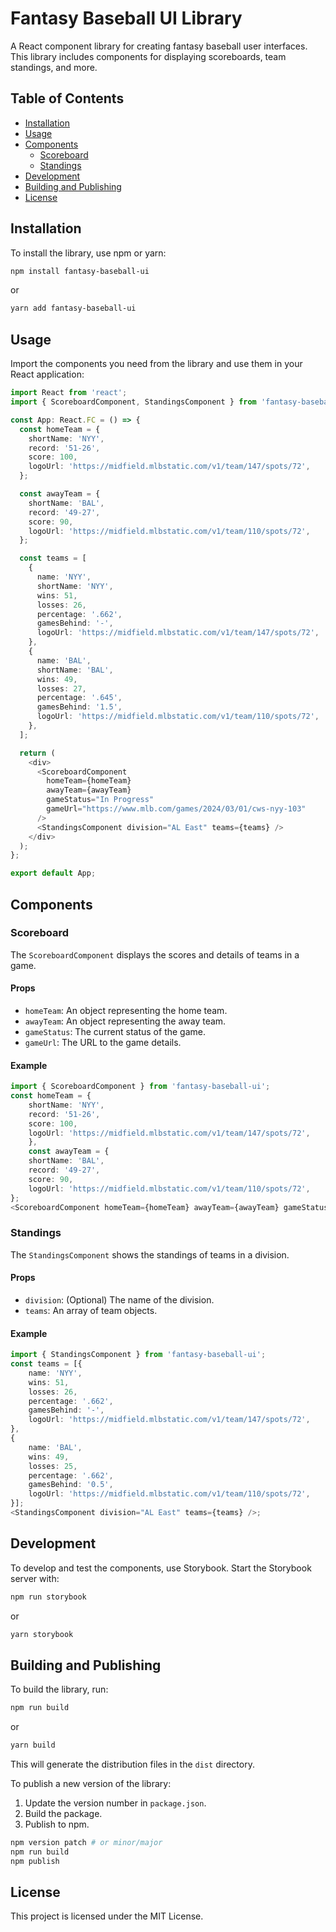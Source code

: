 # Fantasy Baseball UI Library

A React component library for creating fantasy baseball user interfaces. This library includes components for displaying scoreboards, team standings, and more.

## Table of Contents

- [Installation](#installation)
- [Usage](#usage)
- [Components](#components)
  - [Scoreboard](#scoreboard)
  - [Standings](#standings)
- [Development](#development)
- [Building and Publishing](#building-and-publishing)
- [License](#license)

## Installation

To install the library, use npm or yarn:
```bash
npm install fantasy-baseball-ui
```
or
```bash
yarn add fantasy-baseball-ui
```

## Usage

Import the components you need from the library and use them in your React application:

```typescript
import React from 'react';
import { ScoreboardComponent, StandingsComponent } from 'fantasy-baseball-ui';

const App: React.FC = () => {
  const homeTeam = {
    shortName: 'NYY',
    record: '51-26',
    score: 100,
    logoUrl: 'https://midfield.mlbstatic.com/v1/team/147/spots/72',
  };

  const awayTeam = {
    shortName: 'BAL',
    record: '49-27',
    score: 90,
    logoUrl: 'https://midfield.mlbstatic.com/v1/team/110/spots/72',
  };

  const teams = [
    {
      name: 'NYY',
      shortName: 'NYY',
      wins: 51,
      losses: 26,
      percentage: '.662',
      gamesBehind: '-',
      logoUrl: 'https://midfield.mlbstatic.com/v1/team/147/spots/72',
    },
    {
      name: 'BAL',
      shortName: 'BAL',
      wins: 49,
      losses: 27,
      percentage: '.645',
      gamesBehind: '1.5',
      logoUrl: 'https://midfield.mlbstatic.com/v1/team/110/spots/72',
    },
  ];

  return (
    <div>
      <ScoreboardComponent
        homeTeam={homeTeam}
        awayTeam={awayTeam}
        gameStatus="In Progress"
        gameUrl="https://www.mlb.com/games/2024/03/01/cws-nyy-103"
      />
      <StandingsComponent division="AL East" teams={teams} />
    </div>
  );
};

export default App;
```

## Components

### Scoreboard

The `ScoreboardComponent` displays the scores and details of teams in a game.

#### Props

- `homeTeam`: An object representing the home team.
- `awayTeam`: An object representing the away team.
- `gameStatus`: The current status of the game.
- `gameUrl`: The URL to the game details.

#### Example

```typescript
import { ScoreboardComponent } from 'fantasy-baseball-ui';
const homeTeam = {
    shortName: 'NYY',
    record: '51-26',
    score: 100,
    logoUrl: 'https://midfield.mlbstatic.com/v1/team/147/spots/72',
    },
    const awayTeam = {
    shortName: 'BAL',
    record: '49-27',
    score: 90,
    logoUrl: 'https://midfield.mlbstatic.com/v1/team/110/spots/72',
};
<ScoreboardComponent homeTeam={homeTeam} awayTeam={awayTeam} gameStatus="In Progress" gameUrl="https://www.mlb.com/games/2024/03/01/cws-nyy-103" />;
```

### Standings

The `StandingsComponent` shows the standings of teams in a division.

#### Props

- `division`: (Optional) The name of the division.
- `teams`: An array of team objects.

#### Example

```typescript
import { StandingsComponent } from 'fantasy-baseball-ui';
const teams = [{
    name: 'NYY',
    wins: 51,
    losses: 26,
    percentage: '.662',
    gamesBehind: '-',
    logoUrl: 'https://midfield.mlbstatic.com/v1/team/147/spots/72',
},
{
    name: 'BAL',
    wins: 49,
    losses: 25,
    percentage: '.662',
    gamesBehind: '0.5',
    logoUrl: 'https://midfield.mlbstatic.com/v1/team/110/spots/72',
}];
<StandingsComponent division="AL East" teams={teams} />;
```

## Development

To develop and test the components, use Storybook. Start the Storybook server with:

```bash
npm run storybook
```
or
```bash
yarn storybook
```

## Building and Publishing

To build the library, run:

```bash
npm run build
```

or

```bash
yarn build
```

This will generate the distribution files in the `dist` directory.

To publish a new version of the library:

1. Update the version number in `package.json`.
2. Build the package.
3. Publish to npm.

```bash
npm version patch # or minor/major
npm run build
npm publish
```

## License

This project is licensed under the MIT License.